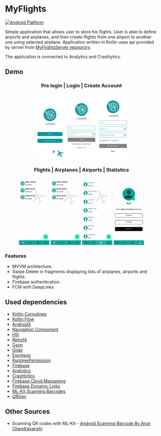 # MyFlights

[![Android Platform](https://img.shields.io/badge/Android-3DDC84?style=for-the-badge&logo=android&logoColor=white)](https://developer.android.com/)

Simple application that allows user to store his flights. User is able to define airports and airplanes, and then create 
flights from one airport to another one using selected airplane. Application written in Kotlin uses api provided
by server from [MyFlightsServer reposirory](https://github.com/DominikKossinski/MyFlightsServer).

The application is connected to Analytics and Crashlytics.

## Demo

###

<h3 align="center">Pre login | Login | Create Account</h3>
<p align="center">
  <img src="readme-assets/pre-login.jpg" width="100" />
  <img src="readme-assets/login.jpg" width="100" /> 
  <img src="readme-assets/create-account.jpg" width="100" />
</p>

<h3 align="center">Flights | Airplanes | Airports | Statistics</h3>
<p align="center">
  <img src="readme-assets/flights.gif?raw=true" width="100" />
  <img src="readme-assets/airplanes.gif?raw=true" width="100" /> 
  <img src="readme-assets/airports.gif?raw=true" width="100" /> 
  <img src="readme-assets/stats.gif?raw=true" width="100" />
</p>

### Features

- MVVM architecture.
- Swipe Delete in fragments displaying lists of airplanes, airports and flights.
- Firebase authentication.
- FCM with DeepLinks

## Used dependencies

- [Kotlin Coroutines](https://developer.android.com/kotlin/coroutines)
- [Kotlin Flow](https://developer.android.com/kotlin/flow)
- [AndroidX](https://developer.android.com/jetpack/androidx)
- [Navigation Component](https://developer.android.com/training/dependency-injection/hilt-android)
- [Hilt](https://developer.android.com/training/dependency-injection/hilt-android)
- [Retrofit](https://square.github.io/retrofit/)
- [Gson](https://github.com/google/gson)
- [Glide](https://github.com/bumptech/glide)
- [Espresso](https://developer.android.com/training/testing/espresso)
- [RuntimePermission](https://github.com/florent37/RuntimePermission)
- [Firebase](https://firebase.google.com/docs/android/setup)
- [Analytics](https://firebase.google.com/docs/analytics)
- [Crashlytics](https://firebase.google.com/docs/crashlytics/)
- [Firebase Cloud Messaging](https://firebase.google.com/docs/cloud-messaging/)
- [Firebase Dynamic Links](https://firebase.google.com/docs/dynamic-links)
- [ML-Kit Scanning Barcodes](https://developers.google.com/ml-kit/vision/barcode-scanning/android)
- [QRGen](https://github.com/kenglxn/QRGen)

## Other Sources

- Scanning QR codes with ML-Kit - [Android Scanning Barcode By Arun Chandravanshi](https://github.com/arunk7839/BarcodeScannerExp)
